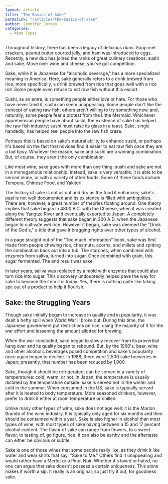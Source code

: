```yaml
---
layout: article
title: "The Basics of Sake"
permalink: "/articles/the-basics-of-sake"
author: Jennifer Jordan
categories:
  - Wine Types
---
```


Throughout history, there has been a legacy of delicious duos. Soup met crackers, peanut butter courted jelly, and ham was introduced to eggs. Recently, a new duo has joined the ranks of great culinary creations: sushi and sake. Move over wine and cheese, you've got competition.

Sake, while it is Japanese for "alcoholic beverage," has a more specialized meaning in America. Here, sake generally refers to a drink brewed from rice, more specifically, a drink brewed from rice that goes well with a rice roll. Some people even refuse to eat raw fish without this escort.

Sushi, as an entre, is something people either love or hate. For those who have never tried it, sushi can seem unappealing. Some people don't like the concept of eating raw fish, others aren't willing to try something new, and, naturally, some people fear a protest from the Little Mermaid. Whichever apprehension people have about sushi, the existence of sake has helped the raw fish industry; sushi must raise its glass in a toast. Sake, single handedly, has helped reel people into the raw fish craze.

Perhaps this is based on sake's natural ability to enhance sushi, or perhaps it's based on the fact that novices find it easier to eat raw fish once they are a tad tipsy. Whatever the reason, sake and sushi are a winning combination. But, of course, they aren't the only combination.

Like most wine, sake goes with more than one thing: sushi and sake are not in a monogamous relationship. Instead, sake is very versatile; it is able to be served alone, or with a variety of other foods. Some of these foods include Tempura, Chinese Food, and Yakitori.

The history of sake is not as cut and dry as the food it enhances; sake's past is not well documented and its existence is filled with ambiguities. There are, however, a great number of theories floating around. One theory implies that sake began in 4800 B.C. with the Chinese, when it was created along the Yangtze River and eventually exported to Japan. A completely different theory suggests that sake began in 300 A.D. when the Japanese began to cultivate wet rice. However it began, sake was deemed the "Drink of the God's," a title that gave it bragging rights over other types of alcohol.

In a page straight out of the "Too much information" book, sake was first made from people chewing rice, chestnuts, acorns, and millets and spitting the combination back out into a tub. The starches, when combined with enzymes from saliva, turned into sugar. Once combined with grain, this sugar fermented. The end result was sake.

In later years, saliva was replaced by a mold with enzymes that could also turn rice into sugar. This discovery undoubtedly helped pave the way for sake to become the item it is today. Yes, there is nothing quite like taking spit out of a product to help it flourish.

## Sake: the Struggling Years

Though sake initially began to increase in quality and in popularity, it was dealt a hefty spill when World War II broke out. During this time, the Japanese government put restrictions on rice, using the majority of it for the war effort and lessening the amount allotted for brewing.

When the war concluded, sake began to slowly recover from its proverbial hang over and its quality began to rebound. But, by the 1960's, beer, wine and other alcoholic beverages posed competition and sake's popularity once again began to decline. In 1988, there were 2,500 sake breweries in Japan; presently, that number has been reduced by 1,000.

Sake, though it should be refrigerated, can be served in a variety of temperatures: cold, warm, or hot. In Japan, the temperature is usually dictated by the temperature outside: sake is served hot in the winter and cold in the summer. When consumed in the US, sake is typically served after it is heated to body temperature. More seasoned drinkers, however, prefer to drink it either at room temperature or chilled.

Unlike many other types of wine, sake does not age well: it is the Marlon Brando of the wine industry. It is typically only aged for six months and then should be consumed within a year. Sake is also higher in alcohol than most types of wine, with most types of sake having between a 15 and 17 percent alcohol content. The flavor of sake can range from flowers, to a sweet flavor, to tasting of, go figure, rice. It can also be earthy and the aftertaste can either be obvious or subtle.

Sake is one of those wines that some people really like, as they drink it like water and wear shirts that say, "Sake to Me." Others find it unappealing and would rather have a Merlot or a Pinot Noir. Whether it's loved or hated, no one can argue that sake doesn't possess a certain uniqueness. This alone makes it worth a sip. It really is an original; so just try it out, for goodness sake.
